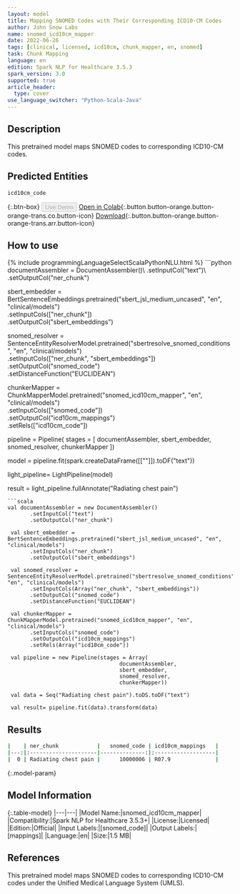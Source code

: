 ```yaml
---
layout: model
title: Mapping SNOMED Codes with Their Corresponding ICD10-CM Codes
author: John Snow Labs
name: snomed_icd10cm_mapper
date: 2022-06-26
tags: [clinical, licensed, icd10cm, chunk_mapper, en, snomed]
task: Chunk Mapping
language: en
edition: Spark NLP for Healthcare 3.5.3
spark_version: 3.0
supported: true
article_header:
  type: cover
use_language_switcher: "Python-Scala-Java"
---
```


## Description

This pretrained model maps SNOMED codes to corresponding ICD10-CM codes.

## Predicted Entities

`icd10cm_code`

{:.btn-box}
<button class="button button-orange" disabled>Live Demo</button>
[Open in Colab](https://colab.research.google.com/github/JohnSnowLabs/spark-nlp-workshop/blob/master/tutorials/Certification_Trainings/Healthcare/26.Chunk_Mapping.ipynb){:.button.button-orange.button-orange-trans.co.button-icon}
[Download](https://s3.amazonaws.com/auxdata.johnsnowlabs.com/clinical/models/snomed_icd10cm_mapper_en_3.5.3_3.0_1656266755041.zip){:.button.button-orange.button-orange-trans.arr.button-icon}

## How to use



<div class="tabs-box" markdown="1">
{% include programmingLanguageSelectScalaPythonNLU.html %}
```python
documentAssembler = DocumentAssembler()\
      .setInputCol("text")\
      .setOutputCol("ner_chunk")

sbert_embedder = BertSentenceEmbeddings.pretrained("sbert_jsl_medium_uncased", "en", "clinical/models")\
      .setInputCols(["ner_chunk"])\
      .setOutputCol("sbert_embeddings")
    
snomed_resolver = SentenceEntityResolverModel.pretrained("sbertresolve_snomed_conditions", "en", "clinical/models") \
      .setInputCols(["ner_chunk", "sbert_embeddings"]) \
      .setOutputCol("snomed_code")\
      .setDistanceFunction("EUCLIDEAN")

chunkerMapper = ChunkMapperModel.pretrained("snomed_icd10cm_mapper", "en", "clinical/models")\
      .setInputCols(["snomed_code"])\
      .setOutputCol("icd10cm_mappings")\
      .setRels(["icd10cm_code"])

pipeline = Pipeline(
    stages = [
        documentAssembler,
        sbert_embedder,
        snomed_resolver,
        chunkerMapper
        ])

model = pipeline.fit(spark.createDataFrame([[""]]).toDF("text"))

light_pipeline= LightPipeline(model)

result = light_pipeline.fullAnnotate("Radiating chest pain")
```
```scala
val documentAssembler = new DocumentAssembler()
       .setInputCol("text")
       .setOutputCol("ner_chunk")

 val sbert_embedder = BertSentenceEmbeddings.pretrained("sbert_jsl_medium_uncased", "en", "clinical/models")
       .setInputCols("ner_chunk")
       .setOutputCol("sbert_embeddings")

 val snomed_resolver = SentenceEntityResolverModel.pretrained("sbertresolve_snomed_conditions", "en", "clinical/models")
       .setInputCols(Array("ner_chunk", "sbert_embeddings"))
       .setOutputCol("snomed_code")
       .setDistanceFunction("EUCLIDEAN")

 val chunkerMapper = ChunkMapperModel.pretrained("snomed_icd10cm_mapper", "en", "clinical/models")
       .setInputCols("snomed_code")
       .setOutputCol("icd10cm_mappings")
       .setRels(Array("icd10cm_code"))

 val pipeline = new Pipeline(stages = Array(
                                   documentAssembler,
                                   sbert_embedder,
                                   snomed_resolver,
                                   chunkerMapper))
 
 val data = Seq("Radiating chest pain").toDS.toDF("text")

 val result= pipeline.fit(data).transform(data)
```
</div>

## Results

```bash
|    | ner_chunk            |   snomed_code | icd10cm_mappings   |
|---:|:---------------------|--------------:|:-------------------|
|  0 | Radiating chest pain |      10000006 | R07.9              |
```

{:.model-param}
## Model Information

{:.table-model}
|---|---|
|Model Name:|snomed_icd10cm_mapper|
|Compatibility:|Spark NLP for Healthcare 3.5.3+|
|License:|Licensed|
|Edition:|Official|
|Input Labels:|[snomed_code]|
|Output Labels:|[mappings]|
|Language:|en|
|Size:|1.5 MB|

## References

This pretrained model maps SNOMED codes to corresponding  ICD10-CM codes under the Unified Medical Language System (UMLS).